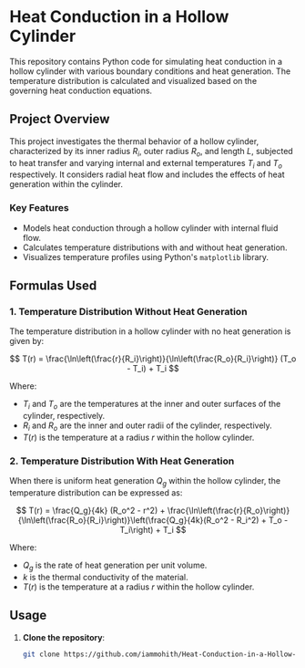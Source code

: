 # Heat Conduction in a Hollow Cylinder

This repository contains Python code for simulating heat conduction in a hollow cylinder with various boundary conditions and heat generation. The temperature distribution is calculated and visualized based on the governing heat conduction equations.

## Project Overview

This project investigates the thermal behavior of a hollow cylinder, characterized by 
its inner radius $R_i$, outer radius $R_o$, and length $L$, subjected to heat transfer and varying internal and external temperatures $T_i$ and $T_o$ respectively.
It considers radial heat flow and includes the effects of heat generation within the cylinder.

### Key Features
- Models heat conduction through a hollow cylinder with internal fluid flow.
- Calculates temperature distributions with and without heat generation.
- Visualizes temperature profiles using Python's `matplotlib` library.

## Formulas Used

### 1. **Temperature Distribution Without Heat Generation**

The temperature distribution in a hollow cylinder with no heat generation is given by:

$$
T(r) = \frac{\ln\left(\frac{r}{R_i}\right)}{\ln\left(\frac{R_o}{R_i}\right)} (T_o - T_i) + T_i
$$

Where:
- $T_i$ and $T_o$ are the temperatures at the inner and outer surfaces of the cylinder, respectively.
- $R_i$ and $R_o$ are the inner and outer radii of the cylinder, respectively.
- $T(r)$ is the temperature at a radius $r$ within the hollow cylinder.

### 2. **Temperature Distribution With Heat Generation**

When there is uniform heat generation $Q_g$ within the hollow cylinder, the temperature distribution can be expressed as:

$$
T(r) = \frac{Q_g}{4k} (R_o^2 - r^2) + \frac{\ln\left(\frac{r}{R_o}\right)}{\ln\left(\frac{R_o}{R_i}\right)}\left(\frac{Q_g}{4k}(R_o^2 - R_i^2) + T_o - T_i\right) + T_i
$$

Where:
- $Q_g$ is the rate of heat generation per unit volume.
- $k$ is the thermal conductivity of the material.
- $T(r)$ is the temperature at a radius $r$ within the hollow cylinder.

## Usage

1. **Clone the repository**:
   ```bash
   git clone https://github.com/iammohith/Heat-Conduction-in-a-Hollow-Cylinder.git

